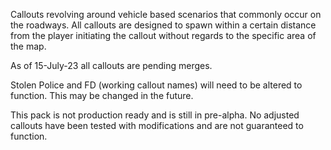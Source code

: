 Callouts revolving around vehicle based scenarios that commonly occur on the roadways.
All callouts are designed to spawn within a certain distance from the player initiating the callout without regards to the specific area of the map.

As of 15-July-23 all callouts are pending merges.

Stolen Police and FD (working callout names) will need to be altered to function.  This may be changed in the future.

This pack is not production ready and is still in pre-alpha.  No adjusted callouts have been tested with modifications and are not guaranteed to function.